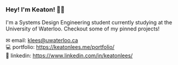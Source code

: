 ### Hey! I'm Keaton! 👋🏼

I'm a Systems Design Engineering student currently studying at the University of Waterloo. Checkout some of my pinned projects!

✉ email: klees@uwaterloo.ca <br>
💻 portfolio: https://keatonlees.me/portfolio/ <br>
🔗 linkedin: https://www.linkedin.com/in/keatonlees/ <br>
